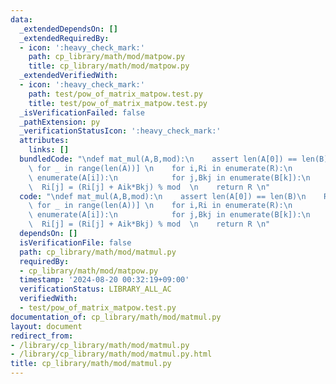 ```yaml
---
data:
  _extendedDependsOn: []
  _extendedRequiredBy:
  - icon: ':heavy_check_mark:'
    path: cp_library/math/mod/matpow.py
    title: cp_library/math/mod/matpow.py
  _extendedVerifiedWith:
  - icon: ':heavy_check_mark:'
    path: test/pow_of_matrix_matpow.test.py
    title: test/pow_of_matrix_matpow.test.py
  _isVerificationFailed: false
  _pathExtension: py
  _verificationStatusIcon: ':heavy_check_mark:'
  attributes:
    links: []
  bundledCode: "\ndef mat_mul(A,B,mod):\n    assert len(A[0]) == len(B)\n    R = [[0]*len(B[0])\
    \ for _ in range(len(A))] \n    for i,Ri in enumerate(R):\n        for k,Aik in\
    \ enumerate(A[i]):\n            for j,Bkj in enumerate(B[k]):\n              \
    \  Ri[j] = (Ri[j] + Aik*Bkj) % mod  \n    return R \n"
  code: "\ndef mat_mul(A,B,mod):\n    assert len(A[0]) == len(B)\n    R = [[0]*len(B[0])\
    \ for _ in range(len(A))] \n    for i,Ri in enumerate(R):\n        for k,Aik in\
    \ enumerate(A[i]):\n            for j,Bkj in enumerate(B[k]):\n              \
    \  Ri[j] = (Ri[j] + Aik*Bkj) % mod  \n    return R \n"
  dependsOn: []
  isVerificationFile: false
  path: cp_library/math/mod/matmul.py
  requiredBy:
  - cp_library/math/mod/matpow.py
  timestamp: '2024-08-20 00:32:19+09:00'
  verificationStatus: LIBRARY_ALL_AC
  verifiedWith:
  - test/pow_of_matrix_matpow.test.py
documentation_of: cp_library/math/mod/matmul.py
layout: document
redirect_from:
- /library/cp_library/math/mod/matmul.py
- /library/cp_library/math/mod/matmul.py.html
title: cp_library/math/mod/matmul.py
---
```

